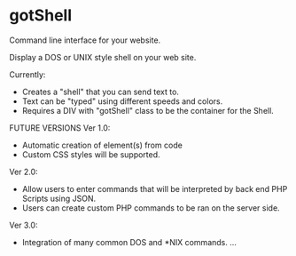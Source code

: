 # gotShell
Command line interface for your website.

Display a DOS or UNIX style shell on your web site. 

Currently:
- Creates a "shell" that you can send text to.
- Text can be "typed" using different speeds and colors.
- Requires a DIV with "gotShell" class to be the container for the Shell.

FUTURE VERSIONS
Ver 1.0:
- Automatic creation of element(s) from code
- Custom CSS styles will be supported.

Ver 2.0:
- Allow users to enter commands that will be interpreted by back end PHP Scripts using JSON.
- Users can create custom PHP commands to be ran on the server side.

Ver 3.0:
- Integration of many common DOS and *NIX commands.
...
